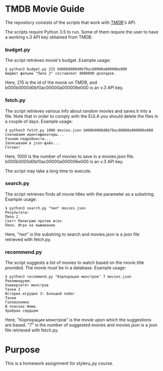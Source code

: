 # TMDB Movie Guide
The repository consists of the scripts that work with [TMDB](https://www.themoviedb.org/)'s API.

The scripts require Python 3.5 to run. Some of them require the user to have a working v.3 API key obtained from TMDB.
### budget.py
The script retrieves movie's budget. Example usage:
```#!bash
$ python3 budget.py 215 b000b0000d0bf0ac00000a000006e000
Бюджет фильма "Пила 2" составляет 4000000 долларов.
```
Here, 215 is the id of the movie on TMDB, and b000b0000d0bf0ac00000a000006e000 is an v.3 API key.
### fetch.py
The script retrieves various info about random movies and saves it into a file. Note that in order to comply with the EULA you should delete the files in a couple of days. 
Example usage:
```#!bash
$ python3 fetch.py 1000 movies.json b000b0000d0bf0ac00000a000006e000
Скачиваем идентификаторы...
Узнаем подробности...
Записываем в json-файл...
Готово!
```
Here, 1000 is the number of movies to save in a movies.json file. b000b0000d0bf0ac00000a000006e000 is an v.3 API key.

The script may take a long time to execute.
### search.py
The script retrieves finds all movie titles with the parameter as a substring. 
Example usage:
```#!bash
$ python3 search.py "пил" movies.json
Результаты:
Пила 2
Скотт Пилигрим против всех
Пила. Игра на выживание
```
Here, "пил" is the substring to search and movies.json is a json file retrieved with fetch.py.
### recommend.py
The script suggests a list of movies to watch based on the movie title provided. The movie must be in a database.
Example usage:
```#!bash
$ python3 recommend.py "Корпорация монстров" 7 movies.json
Рекомендуем:
Университет монстров
Тачки 2
История игрушек 3: Большой побег
Тачки
Головоломка
В поисках Немо
Храбрая сердцем
```
Here, "Корпорация монстров" is the movie upon which the suggestions are based. "7" is the number of suggested movies and movies.json is a json file retrieved with fetch.py.
# Purpose
This is a homework assignment for styleru_py course.
